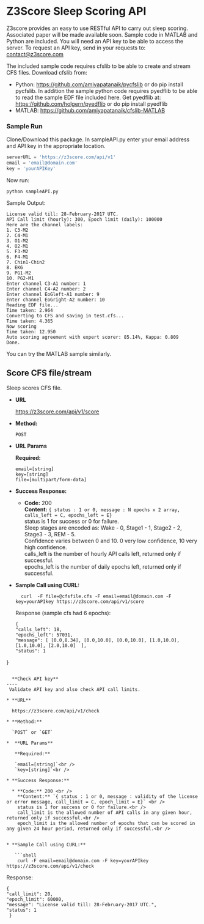 # Z3Score Sleep Scoring API
Z3score provides an easy to use RESTful API to carry out sleep scoring. Associated paper will be made available soon. Sample code in MATLAB and Python are included. You will need an API key to be able to access the server. To request an API key, send in your requests to: contact@z3score.com 

The included sample code requires cfslib to be able to create and stream CFS files. Download cfslib from:
- Python: https://github.com/amiyapatanaik/pycfslib or do pip install pycfslib. In addition the sample python code requires pyedflib to be able to read the sample EDF file included here. Get pyedflib at: https://github.com/holgern/pyedflib or do pip install pyedflib
- MATLAB: https://github.com/amiyapatanaik/cfslib-MATLAB 

### Sample Run
Clone/Download this package. In sampleAPI.py enter your email address and API key in the appropriate location.
``` python
serverURL = 'https://z3score.com/api/v1'
email = 'email@domain.com'
key = 'yourAPIKey'
```
Now run:
``` shell
python sampleAPI.py
```
Sample Output:
``` shell
License valid till: 28-February-2017 UTC.
API Call limit (hourly): 300, Epoch limit (daily): 100000
Here are the channel labels:
1. C3-M2
2. C4-M1
3. O1-M2
4. O2-M1
5. F3-M2
6. F4-M1
7. Chin1-Chin2
8. EKG
9. PG1-M2
10. PG2-M1
Enter channel C3-A1 number: 1
Enter channel C4-A2 number: 2
Enter channel EoGleft-A1 number: 9
Enter channel EoGright-A2 number: 10
Reading EDF file...
Time taken: 2.964
Converting to CFS and saving in test.cfs...
Time taken: 4.365
Now scoring
Time taken: 12.950
Auto scoring agreement with expert scorer: 85.14%, Kappa: 0.809
Done.
```
You can try the MATLAB sample similarly. 

**Score CFS file/stream**
----
 Sleep scores CFS file.

* **URL**

  https://z3score.com/api/v1/score

* **Method:**

  `POST`
  
*  **URL Params**

   **Required:**
 
   `email=[string]`<br />
   `key=[string]`<br />
   `file=[multipart/form-data]`

* **Success Response:**

  * **Code:** 200 <br />
    **Content:** `{ status : 1 or 0, message : N epochs x 2 array, calls_left = C, epochs_left = E}` <br />
    status is 1 for success or 0 for failure.<br />
    Sleep stages are encoded as: Wake - 0, Stage1 - 1, Stage2 - 2, Stage3 - 3, REM - 5.<br />
    Confidence varies between 0 and 10. 0 very low confidence, 10 very high confidence.<br />
    calls_left is the number of hourly API calls left, returned only if successful.<br />
    epochs_left is the number of daily epochs left, returned only if successful.<br />
 

* **Sample Call using CURL:**

  ```shell
    curl  -F file=@cfsfile.cfs -F email=email@domain.com -F key=yourAPIkey https://z3score.com/api/v1/score
  ```
  Response (sample cfs had 6 epochs):
  ```shell
  {
  "calls_left": 18, 
  "epochs_left": 57031, 
  "message": [ [0.0,8.34], [0.0,10.0], [0.0,10.0], [1.0,10.0], [1.0,10.0], [2.0,10.0]  ],
  "status": 1
 }
```
  
  **Check API key**
----
 Validate API key and also check API call limits. 

* **URL**

  https://z3score.com/api/v1/check

* **Method:**

  `POST` or `GET`
  
*  **URL Params**

   **Required:**
 
   `email=[string]`<br />
   `key=[string]`<br />

* **Success Response:**

  * **Code:** 200 <br />
    **Content:** `{ status : 1 or 0, message : validity of the license or error message, call_limit = C, epoch_limit = E}` <br />
    status is 1 for success or 0 for failure.<br />
    call_limit is the allowed number of API calls in any given hour, returned only if successful.<br />
    epoch_limit is the allowed number of epochs that can be scored in any given 24 hour period, returned only if successful.<br />
    

* **Sample Call using CURL:**

   ```shell
    curl -F email=email@domain.com -F key=yourAPIkey https://z3score.com/api/v1/check
  ```
  Response:
  ```shell
  {
  "call_limit": 20, 
  "epoch_limit": 60000, 
  "message": "License valid till: 28-February-2017 UTC.", 
  "status": 1
   }
```
